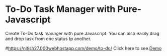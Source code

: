 # To-Do Task Manager with Pure-Javascript
Create To-Do task manager with pure Javascript. You can also easily drag and drop task from one status tp another.

#https://nitish27.000webhostapp.com/demo/to-do/
Click here to see <a href="https://nitish27.000webhostapp.com/demo/to-do/" target="_blank">Demo</a>
